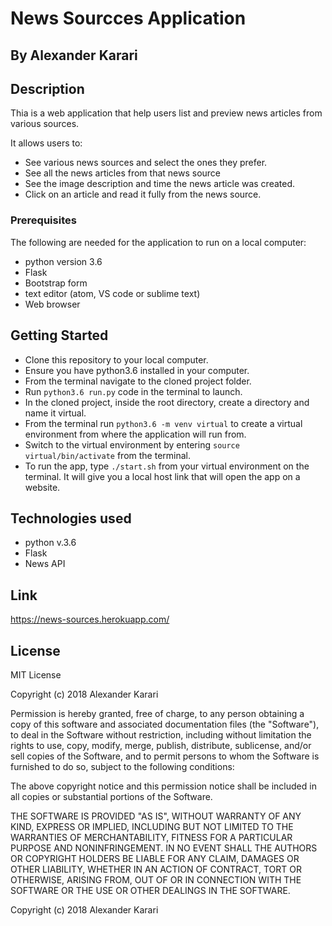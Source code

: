 # News Sourcces Application

## By Alexander Karari

## Description
Thia is a web application that help users list and preview news articles from various sources.

It allows users to:
* See various news sources and select the ones they prefer.
* See all the news articles from that news source
* See the image description and time the news article was created.
* Click on an article and read it fully from the news source.

### Prerequisites

The following are needed for the application to run on a local computer:
* python version 3.6
* Flask
* Bootstrap form
* text editor (atom, VS code or sublime text)
* Web browser

## Getting Started
* Clone this repository to your local computer.
* Ensure you have python3.6 installed in your computer.
* From the terminal navigate to the cloned project folder.
* Run ```python3.6 run.py``` code in the terminal to launch.
* In the cloned project, inside the root directory, create a directory and name it virtual.
* From the terminal run ```python3.6 -m venv virtual``` to create a virtual environment from where the application will run from.
* Switch to the virtual environment by entering  ```source virtual/bin/activate``` from the terminal.
* To run the app, type ```./start.sh``` from your virtual environment on the terminal. It will give you a local host link that will open the app on a website. 


## Technologies used
* python v.3.6 
* Flask
* News API

## Link
https://news-sources.herokuapp.com/

## License 
MIT License

Copyright (c) 2018 Alexander Karari

Permission is hereby granted, free of charge, to any person obtaining a copy of this software and associated documentation files (the "Software"), to deal in the Software without restriction, including without limitation the rights to use, copy, modify, merge, publish, distribute, sublicense, and/or sell copies of the Software, and to permit persons to whom the Software is furnished to do so, subject to the following conditions:

The above copyright notice and this permission notice shall be included in all copies or substantial portions of the Software.

THE SOFTWARE IS PROVIDED "AS IS", WITHOUT WARRANTY OF ANY KIND, EXPRESS OR IMPLIED, INCLUDING BUT NOT LIMITED TO THE WARRANTIES OF MERCHANTABILITY, FITNESS FOR A PARTICULAR PURPOSE AND NONINFRINGEMENT. IN NO EVENT SHALL THE AUTHORS OR COPYRIGHT HOLDERS BE LIABLE FOR ANY CLAIM, DAMAGES OR OTHER LIABILITY, WHETHER IN AN ACTION OF CONTRACT, TORT OR OTHERWISE, ARISING FROM, OUT OF OR IN CONNECTION WITH THE SOFTWARE OR THE USE OR OTHER DEALINGS IN THE SOFTWARE. 

Copyright (c) 2018 Alexander Karari